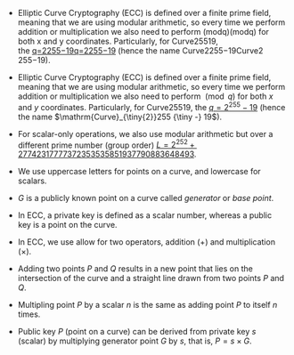- Elliptic Curve Cryptography (ECC) is defined over a finite prime field, meaning that we are using modular arithmetic, so every time we perform addition or multiplication we also need to perform (modq)(modq) for both x and y coordinates. Particularly, for Curve25519, the [q=2255−19q=2255−19](https://github.com/indutny/elliptic/blob/43ac7f230069bd1575e1e4a58394a512303ba803/lib/elliptic/curves.js#L153) (hence the name Curve2255−19Curve2​255−19).

- Elliptic Curve Cryptography (ECC) is defined over a finite prime field, meaning that we are using modular arithmetic, so every time we perform addition or multiplication we also need to perform $\pmod{q}$ for both $x$ and $y$ coordinates. Particularly, for Curve25519, the [$q = 2^{255} - 19$](https://github.com/indutny/elliptic/blob/43ac7f230069bd1575e1e4a58394a512303ba803/lib/elliptic/curves.js#L153) (hence the name $\mathrm{Curve}_{\tiny{2}}255 {\tiny -} 19$).

- For scalar-only operations, we also use modular arithmetic but over a different prime number (group order) [$L = 2^{252}+27742317777372353535851937790883648493$](https://github.com/indutny/elliptic/blob/43ac7f230069bd1575e1e4a58394a512303ba803/lib/elliptic/curves.js#L158).

- We use uppercase letters for points on a curve, and lowercase for scalars.

- $G$ is a publicly known point on a curve called *generator* or *base point*.

- In ECC, a private key is defined as a scalar number, whereas a public key is a point on the curve.

- In ECC, we use allow for two operators, addition ($+$) and multiplication ($\times$).

- Adding two points $P$ and $Q$ results in a new point that lies on the intersection of the curve and a straight line drawn from two points $P$ and $Q$. 

- Multipling point $P$ by a scalar $n$ is the same as adding point $P$ to itself $n$ times.

- Public key $P$ (point on a curve) can be derived from private key $s$ (scalar) by multiplying generator point $G$ by $s$, that is, $P=s \times G$.
